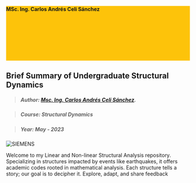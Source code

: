 <div style="background-image: url('logo_TorreFuerte.png'), url('logo_TorreFuerte3.png'); background-size: auto 150px, auto 150px; background-repeat: no-repeat, no-repeat; background-position: left top, right top; width: 100%; height: 150px; background-color: #fdc30a;">
            <div class="container position-relative px-4 px-lg-5">
                <div class="row gx-4 gx-lg-5 justify-content-center">
                    <div class="col-md-10 col-lg-8 col-xl-7">
                        <div class="site-heading">
                            <span class="subheading" style="font-weight: bold;">MSc. Ing. Carlos Andrés Celi Sánchez</span>
                        </div>
                    </div>
                </div>
            </div>
        </div>
</div>




## Brief Summary of Undergraduate Structural Dynamics

>##### Author:                 [Msc. Ing. Carlos Andrés Celi Sánchez](https://www.researchgate.net/profile/Carlos-Celi).

>##### Course:                 Structural Dynamics

>##### Year:                   May - 2023

![SIEMENS](https://blogs.sw.siemens.com/wp-content/uploads/sites/6/2022/07/gif-of-frequency-analysis.gif)

Welcome to my Linear and Non-linear Structural Analysis repository. Specializing in structures impacted by events like earthquakes, it offers academic codes rooted in mathematical analysis. Each structure tells a story; our goal is to decipher it. Explore, adapt, and share feedback

